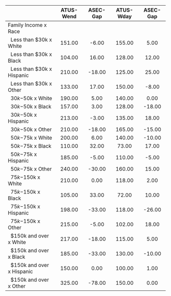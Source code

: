 
|                      |    ATUS-Wend |     ASEC-Gap |    ATUS-Wday |     ASEC-Gap |
| -------------------- | :----------: | :----------: | :----------: | :----------: |
| Family Income x Race |              |              |              |              |
| &nbsp;&nbsp;Less than $30k x White |       151.00 |        -6.00 |       155.00 |         5.00 |
| &nbsp;&nbsp;Less than $30k x Black |       104.00 |        16.00 |       128.00 |        12.00 |
| &nbsp;&nbsp;Less than $30k x Hispanic |       210.00 |       -18.00 |       125.00 |        25.00 |
| &nbsp;&nbsp;Less than $30k x Other |       133.00 |        17.00 |       150.00 |        -8.00 |
| &nbsp;&nbsp;$30k-$50k x White |       190.00 |         5.00 |       140.00 |         0.00 |
| &nbsp;&nbsp;$30k-$50k x Black |       157.00 |         3.00 |       128.00 |       -18.00 |
| &nbsp;&nbsp;$30k-$50k x Hispanic |       213.00 |        -3.00 |       135.00 |        18.00 |
| &nbsp;&nbsp;$30k-$50k x Other |       210.00 |       -18.00 |       165.00 |       -15.00 |
| &nbsp;&nbsp;$50k-$75k x White |       200.00 |         6.00 |       140.00 |       -10.00 |
| &nbsp;&nbsp;$50k-$75k x Black |       110.00 |        32.00 |        73.00 |        17.00 |
| &nbsp;&nbsp;$50k-$75k x Hispanic |       185.00 |        -5.00 |       110.00 |        -5.00 |
| &nbsp;&nbsp;$50k-$75k x Other |       240.00 |       -30.00 |       160.00 |        15.00 |
| &nbsp;&nbsp;$75k-$150k x White |       210.00 |         0.00 |       118.00 |         2.00 |
| &nbsp;&nbsp;$75k-$150k x Black |       105.00 |        33.00 |        72.00 |        10.00 |
| &nbsp;&nbsp;$75k-$150k x Hispanic |       198.00 |       -33.00 |       118.00 |       -26.00 |
| &nbsp;&nbsp;$75k-$150k x Other |       215.00 |        -5.00 |       102.00 |        18.00 |
| &nbsp;&nbsp;$150k and over x White |       217.00 |       -18.00 |       115.00 |         5.00 |
| &nbsp;&nbsp;$150k and over x Black |       185.00 |       -33.00 |       130.00 |       -10.00 |
| &nbsp;&nbsp;$150k and over x Hispanic |       150.00 |         0.00 |       100.00 |         1.00 |
| &nbsp;&nbsp;$150k and over x Other |       325.00 |       -78.00 |       150.00 |         0.00 |

